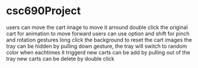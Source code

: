 # csc690Project

users can move the cart image to move it arround
double click the original cart for animation to move forward
users can use option and shift for pinch and rotation gestures
long click the background to reset the cart images
the tray can be hidden by pulling down gesture, the tray will switch to random color when eachtimes it triggerd
new carts can be add by pulling out of the tray
new carts can be delete by double click
